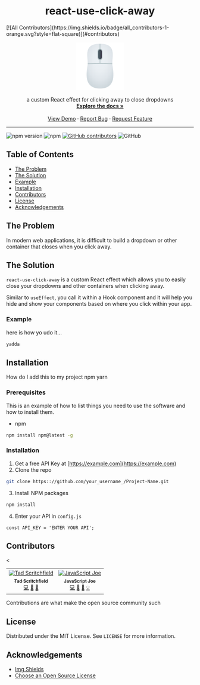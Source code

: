 <h1 align="center">react-use-click-away</h1>
[![All Contributors](https://img.shields.io/badge/all_contributors-1-orange.svg?style=flat-square)](#contributors)

<br />
<p align="center">
  <a href="https://www.joypixels.com/emoji/1f5b1">
    <img src="https://raw.githubusercontent.com/jsjoeio/react-use-click-away/master/mouse.png" alt="Logo" width="128" height="128">
  </a>

  <p align="center">
    a custom React effect for clicking away to close dropdowns
    <br />
    <a href="https://github.com/othneildrew/Best-README-Template"><strong>Explore the docs »</strong></a>
    <br />
    <br />
    <a href="https://codesandbox.io/s/reactuseclickaway-q3zng?fontsize=14">View Demo</a>
    ·
    <a href="https://github.com/othneildrew/Best-README-Template/issues">Report Bug</a>
    ·
    <a href="https://github.com/othneildrew/Best-README-Template/issues">Request Feature</a>
  </p>
</p>

<hr>

<!-- PROJECT SHIELDS -->
![npm version](https://img.shields.io/npm/v/react-use-click-away.svg)
![npm](https://img.shields.io/npm/dm/react-use-click-away.svg)
[![GitHub contributors](https://img.shields.io/github/contributors/jsjoeio/react-use-click-away.svg)](https://github.com/jsjoeio/react-use-click-away/graphs/contributors/)
![GitHub](https://img.shields.io/github/license/jsjoeio/react-use-click-away.svg)


<!-- TABLE OF CONTENTS -->
## Table of Contents

* [The Problem](#the-problem)
* [The Solution](#the-solution)
* [Example](#example)
* [Installation](#installation)
* [Contributors](#contributors)
* [License](#license)
* [Acknowledgements](#acknowledgements)


## The Problem

In modern web applications, it is difficult to build a dropdown or other container that closes when you click away.

## The Solution

`react-use-click-away` is a custom React effect which allows you to easily close your dropdowns and other containers when clicking away.

Similar to `useEffect`, you call it within a Hook component and it will help you hide and show your components based on where you click within your app.

### Example
here is how yo udo it...

```javascript
yadda
```

## Installation

How do I add this to my project
npm
yarn

### Prerequisites

This is an example of how to list things you need to use the software and how to install them.
* npm
```sh
npm install npm@latest -g
```

### Installation

1. Get a free API Key at [https://example.com](https://example.com)
2. Clone the repo
```sh
git clone https:://github.com/your_username_/Project-Name.git
```
3. Install NPM packages
```sh
npm install
```
4. Enter your API in `config.js`
```JS
const API_KEY = 'ENTER YOUR API';
```

## Contributors

<!-- ALL-CONTRIBUTORS-LIST:START - Do not remove or modify this section -->
<!-- prettier-ignore -->
<table><tr><td align="center"><a href="http://tadscritchfield.com"><img src="https://avatars0.githubusercontent.com/u/11529600?v=4" width="100px;" alt="Tad Scritchfield"/><br /><sub><b>Tad Scritchfield</b></sub></a><br /><a href="https://github.com/jsjoeio/react-use-click-away/commits?author=tscritch" title="Code">💻</a> <a href="#ideas-tscritch" title="Ideas, Planning, & Feedback">🤔</a> <a href="#review-tscritch" title="Reviewed Pull Requests">👀</a></td><td align="center"><a href="https://joeprevite.com/"><img src="https://avatars3.githubusercontent.com/u/3806031?v=4" width="100px;" alt="JavaScript Joe"/><br /><sub><b>JavaScript Joe</b></sub></a><br /><a href="https://github.com/jsjoeio/react-use-click-away/commits?author=jsjoeio" title="Code">💻</a> <a href="#ideas-jsjoeio" title="Ideas, Planning, & Feedback">🤔</a> <a href="https://github.com/jsjoeio/react-use-click-away/commits?author=jsjoeio" title="Documentation">📖</a> <a href="#example-jsjoeio" title="Examples">💡</a></td><</tr></table>

<!-- ALL-CONTRIBUTORS-LIST:END -->
Contributions are what make the open source community such

## License

Distributed under the MIT License. See `LICENSE` for more information.

## Acknowledgements
* [Img Shields](https://shields.io)
* [Choose an Open Source License](https://choosealicense.com)
